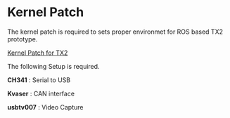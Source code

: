 # Kernel Patch

The kernel patch is required to sets proper environmet for ROS based TX2 prototype.

[Kernel Patch for TX2](https://www.jetsonhacks.com/2017/03/25/build-kernel-and-modules-nvidia-jetson-tx2/ 'Kernel Patch')

The following Setup is required.

**CH341** : Serial to USB 

**Kvaser** : CAN interface

**usbtv007** : Video Capture
